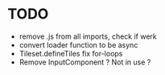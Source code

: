 
# TODO
- remove .js from all imports, check if werk
- convert loader function to be async
- Tileset.defineTiles fix for-loops
- Remove InputComponent ? Not in use ?